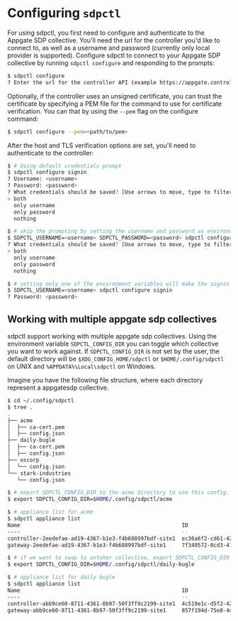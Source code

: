 # Configuring `sdpctl`

For using sdpctl, you first need to configure and authenticate to the Appgate SDP collective. You'll need the url for the controller you'd like to connect to, as well as a username and password (currently only local provider is supported). Configure sdpctl to connect to your Appgate SDP collective by running `sdpctl configure` and responding to the prompts:
```bash
$ sdpctl configure
? Enter the url for the controller API (example https://appgate.controller.com/admin) https://sdp.controller.com/admin
```
Optionally, if the controller uses an unsigned certificate, you can trust the certificate by specifying a PEM file for the command to use for certificate verification. You can that by using the `--pem` flag on the configure command:

```bash
$ sdpctl configure --pem=<path/to/pem>
```

After the host and TLS verification options are set, you'll need to authenticate to the controller:

```bash
$ # Using default credentials prompt
$ sdpctl configure signin
? Username: <username>
? Password: <password>
? What credentials should be saved? [Use arrows to move, type to filter]
> both
  only username
  only password
  nothing

$ # skip the prompting by setting the username and password as environment variables. This is only supported when using local provider for authentication.
$ SDPCTL_USERNAME=<username> SDPCTL_PASSWORD=<password> sdpctl configure signin
? What credentials should be saved? [Use arrows to move, type to filter]
> both
  only username
  only password
  nothing

$ # setting only one of the environment variables will make the signin command prompt for the missing information. For example:
$ SDPCTL_USERNAME=<username> sdpctl configure signin
? Password: <password>
```

## Working with multiple appgate sdp collectives

sdpctl support working with multiple appgate sdp collectives. Using the environment variable `SDPCTL_CONFIG_DIR` you can toggle which collective you want
to work against. If `SDPCTL_CONFIG_DIR` is not set by the user, the default directory will be `$XDG_CONFIG_HOME/sdpctl` or `$HOME/.config/sdpctl` on UNIX and `%APPDATA%\Local\sdpctl` on Windows.

Imagine you have the following file structure, where each directory represent a appgatesdp collective.


```bash
$ cd ~/.config/sdpctl
$ tree .
.
├── acme
│  ├── ca-cert.pem
│  ├── config.json
├── daily-bugle
│  ├── ca-cert.pem
│  ├── config.json
├── oscorp
│  └── config.json
└── stark-industries
   └── config.json

```


```bash
$ # export SDPCTL_CONFIG_DIR to the acme directory to use this config.
$ export SDPCTL_CONFIG_DIR=$HOME/.config/sdpctl/acme
```

```bash
$ # appliance list for acme
$ sdpctl appliance list
Name                                                   ID                                    Hostname                 Site          Activated
----                                                   --                                    --------                 ----          ---------
controller-2eedefae-ad19-4367-b1e3-f4b688997bdf-site1  ec36a6f2-cd61-42a4-8791-d0bfd3a460bb  envy-10-97-180-2.devops  Default Site  true
gateway-2eedefae-ad19-4367-b1e3-f4b688997bdf-site1     7f340572-0cd3-416b-7755-9f5c4e546391  envy-10-97-180-3.devops  Default Site  true
```


```bash
$ # if we want to swap to antoher collective, export SDPCTL_CONFIG_DIR to another config directory.
$ export SDPCTL_CONFIG_DIR=$HOME/.config/sdpctl/daily-bugle
```

```bash
$ # appliance list for daily bugle
$ sdpctl appliance list
Name                                                   ID                                    Hostname                                    Site          Activated
----                                                   --                                    --------                                    ----          ---------
controller-abb9ce60-8711-4361-8b97-50f3ff9c2199-site1  4c519e1c-d5f2-4241-97d5-1ae8219175d1  ec2-3-86-111-140.compute-1.amazonaws.com    Default Site  true
gateway-abb9ce60-8711-4361-8b97-50f3ff9c2199-site1     857f194d-75e8-4d3b-68b1-5897dce4fb18  ec2-54-175-105-232.compute-1.amazonaws.com  Default Site  true

```

